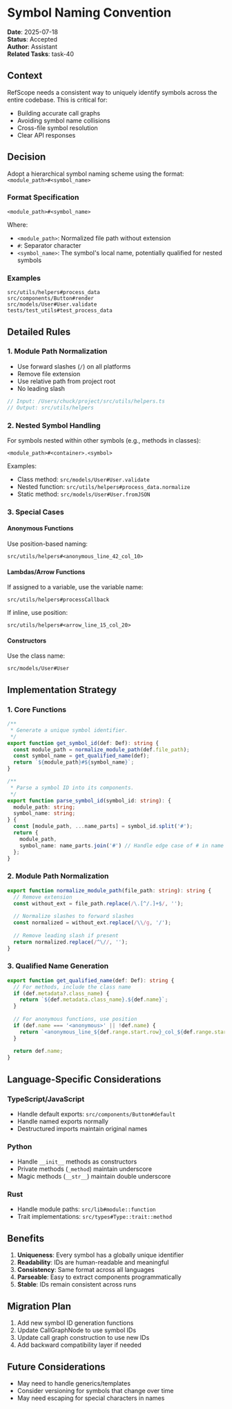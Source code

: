 # Symbol Naming Convention

**Date**: 2025-07-18  
**Status**: Accepted  
**Author**: Assistant  
**Related Tasks**: task-40  

## Context

RefScope needs a consistent way to uniquely identify symbols across the entire codebase. This is critical for:
- Building accurate call graphs
- Avoiding symbol name collisions
- Cross-file symbol resolution
- Clear API responses

## Decision

Adopt a hierarchical symbol naming scheme using the format: `<module_path>#<symbol_name>`

### Format Specification

```
<module_path>#<symbol_name>
```

Where:
- `<module_path>`: Normalized file path without extension
- `#`: Separator character
- `<symbol_name>`: The symbol's local name, potentially qualified for nested symbols

### Examples

```
src/utils/helpers#process_data
src/components/Button#render
src/models/User#User.validate
tests/test_utils#test_process_data
```

## Detailed Rules

### 1. Module Path Normalization

- Use forward slashes (`/`) on all platforms
- Remove file extension
- Use relative path from project root
- No leading slash

```typescript
// Input: /Users/chuck/project/src/utils/helpers.ts
// Output: src/utils/helpers
```

### 2. Nested Symbol Handling

For symbols nested within other symbols (e.g., methods in classes):

```
<module_path>#<container>.<symbol>
```

Examples:
- Class method: `src/models/User#User.validate`
- Nested function: `src/utils/helpers#process_data.normalize`
- Static method: `src/models/User#User.fromJSON`

### 3. Special Cases

#### Anonymous Functions
Use position-based naming:
```
src/utils/helpers#<anonymous_line_42_col_10>
```

#### Lambdas/Arrow Functions
If assigned to a variable, use the variable name:
```
src/utils/helpers#processCallback
```

If inline, use position:
```
src/utils/helpers#<arrow_line_15_col_20>
```

#### Constructors
Use the class name:
```
src/models/User#User
```

## Implementation Strategy

### 1. Core Functions

```typescript
/**
 * Generate a unique symbol identifier.
 */
export function get_symbol_id(def: Def): string {
  const module_path = normalize_module_path(def.file_path);
  const symbol_name = get_qualified_name(def);
  return `${module_path}#${symbol_name}`;
}

/**
 * Parse a symbol ID into its components.
 */
export function parse_symbol_id(symbol_id: string): {
  module_path: string;
  symbol_name: string;
} {
  const [module_path, ...name_parts] = symbol_id.split('#');
  return {
    module_path,
    symbol_name: name_parts.join('#') // Handle edge case of # in name
  };
}
```

### 2. Module Path Normalization

```typescript
export function normalize_module_path(file_path: string): string {
  // Remove extension
  const without_ext = file_path.replace(/\.[^/.]+$/, '');
  
  // Normalize slashes to forward slashes
  const normalized = without_ext.replace(/\\/g, '/');
  
  // Remove leading slash if present
  return normalized.replace(/^\//, '');
}
```

### 3. Qualified Name Generation

```typescript
export function get_qualified_name(def: Def): string {
  // For methods, include the class name
  if (def.metadata?.class_name) {
    return `${def.metadata.class_name}.${def.name}`;
  }
  
  // For anonymous functions, use position
  if (def.name === '<anonymous>' || !def.name) {
    return `<anonymous_line_${def.range.start.row}_col_${def.range.start.column}>`;
  }
  
  return def.name;
}
```

## Language-Specific Considerations

### TypeScript/JavaScript
- Handle default exports: `src/components/Button#default`
- Handle named exports normally
- Destructured imports maintain original names

### Python
- Handle `__init__` methods as constructors
- Private methods (`_method`) maintain underscore
- Magic methods (`__str__`) maintain double underscore

### Rust
- Handle module paths: `src/lib#module::function`
- Trait implementations: `src/types#Type::trait::method`

## Benefits

1. **Uniqueness**: Every symbol has a globally unique identifier
2. **Readability**: IDs are human-readable and meaningful
3. **Consistency**: Same format across all languages
4. **Parseable**: Easy to extract components programmatically
5. **Stable**: IDs remain consistent across runs

## Migration Plan

1. Add new symbol ID generation functions
2. Update CallGraphNode to use symbol IDs
3. Update call graph construction to use new IDs
4. Add backward compatibility layer if needed

## Future Considerations

- May need to handle generics/templates
- Consider versioning for symbols that change over time
- May need escaping for special characters in names